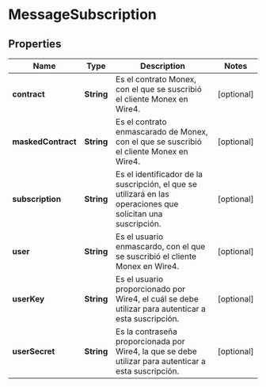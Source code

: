 # MessageSubscription

## Properties
Name | Type | Description | Notes
------------ | ------------- | ------------- | -------------
**contract** | **String** | Es el contrato Monex, con el que se suscribió el cliente Monex en Wire4. |  [optional]
**maskedContract** | **String** | Es el contrato enmascarado de Monex, con el que se suscribió el cliente Monex en Wire4. |  [optional]
**subscription** | **String** | Es el identificador de la suscripción, el que se utilizará en las operaciones que solicitan una suscripción. |  [optional]
**user** | **String** | Es el usuario enmascardo, con el que se suscribió el cliente Monex en Wire4. |  [optional]
**userKey** | **String** | Es el usuario proporcionado por Wire4, el cuál se debe utilizar para autenticar a esta suscripción. |  [optional]
**userSecret** | **String** | Es la contraseña proporcionada por Wire4, la que se debe utilizar para autenticar a esta suscripción. |  [optional]
